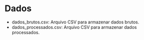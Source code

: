 # Dados

- dados_brutos.csv: Arquivo CSV para armazenar dados brutos.
- dados_processados.csv: Arquivo CSV para armazenar dados processados.